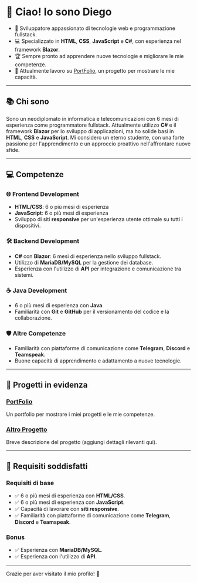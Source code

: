 # 👋 Ciao! Io sono Diego

- 🌟 Sviluppatore appassionato di tecnologie web e programmazione fullstack.
- 💻 Specializzato in **HTML**, **CSS**, **JavaScript** e **C#**, con esperienza nel framework **Blazor**.
- 🏆 Sempre pronto ad apprendere nuove tecnologie e migliorare le mie competenze.
- 🚀 Attualmente lavoro su [PortFolio](https://github.com/Darkmaf2000/PortFolio), un progetto per mostrare le mie capacità.

---

## 📚 Chi sono
Sono un neodiplomato in informatica e telecomunicazioni con 6 mesi di esperienza come programmatore fullstack. Attualmente utilizzo **C#** e il framework **Blazor** per lo sviluppo di applicazioni, ma ho solide basi in **HTML**, **CSS** e **JavaScript**. Mi considero un eterno studente, con una forte passione per l'apprendimento e un approccio proattivo nell'affrontare nuove sfide.

---

## 💻 Competenze

### 🌐 **Frontend Development**
- **HTML/CSS**: 6 o più mesi di esperienza
- **JavaScript**: 6 o più mesi di esperienza
- Sviluppo di siti **responsive** per un'esperienza utente ottimale su tutti i dispositivi.

### 🛠️ **Backend Development**
- **C#** con **Blazor**: 6 mesi di esperienza nello sviluppo fullstack.
- Utilizzo di **MariaDB/MySQL** per la gestione dei database.
- Esperienza con l'utilizzo di **API** per integrazione e comunicazione tra sistemi.

### ☕ **Java Development**
- 6 o più mesi di esperienza con **Java**.
- Familiarità con **Git** e **GitHub** per il versionamento del codice e la collaborazione.

### 🛡️ **Altre Competenze**
- Familiarità con piattaforme di comunicazione come **Telegram**, **Discord** e **Teamspeak**.
- Buone capacità di apprendimento e adattamento a nuove tecnologie.

---

## 🌟 Progetti in evidenza

### [PortFolio](https://github.com/Darkmaf2000/PortFolio)
Un portfolio per mostrare i miei progetti e le mie competenze.

### [Altro Progetto](#)
Breve descrizione del progetto (aggiungi dettagli rilevanti qui).

---

## 🏅 Requisiti soddisfatti

### Requisiti di base
- ✅ 6 o più mesi di esperienza con **HTML/CSS**.
- ✅ 6 o più mesi di esperienza con **JavaScript**.
- ✅ Capacità di lavorare con **siti responsive**.
- ✅ Familiarità con piattaforme di comunicazione come **Telegram**, **Discord** e **Teamspeak**.

### Bonus
- ✅ Esperienza con **MariaDB/MySQL**.
- ✅ Esperienza con l'utilizzo di **API**.

---


Grazie per aver visitato il mio profilo! 🎉
